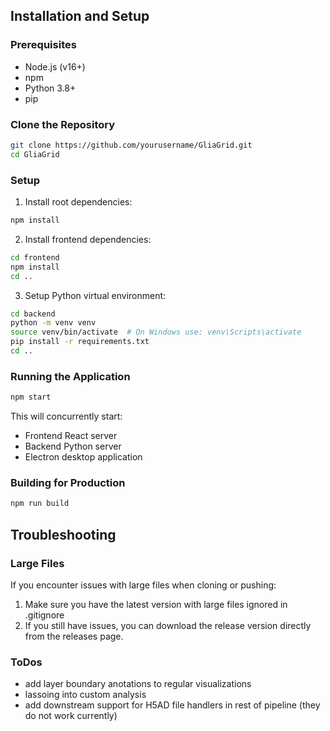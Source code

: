 ## Installation and Setup

### Prerequisites
- Node.js (v16+)
- npm
- Python 3.8+
- pip

### Clone the Repository
```bash
git clone https://github.com/yourusername/GliaGrid.git
cd GliaGrid
```

### Setup
1. Install root dependencies:
```bash
npm install
```

2. Install frontend dependencies:
```bash
cd frontend
npm install
cd ..
```

3. Setup Python virtual environment:
```bash
cd backend
python -m venv venv
source venv/bin/activate  # On Windows use: venv\Scripts\activate
pip install -r requirements.txt
cd ..
```

### Running the Application
```bash
npm start
```
This will concurrently start:
- Frontend React server
- Backend Python server
- Electron desktop application

### Building for Production
```bash
npm run build
```

## Troubleshooting

### Large Files
If you encounter issues with large files when cloning or pushing:

1. Make sure you have the latest version with large files ignored in .gitignore
2. If you still have issues, you can download the release version directly from the releases page. 

### ToDos
- add layer boundary anotations to regular visualizations
- lassoing into custom analysis
- add downstream support for H5AD file handlers in rest of pipeline (they do not work currently)
